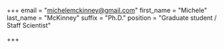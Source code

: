+++
email = "michelemckinney@gmail.com"
first_name = "Michele"
last_name = "McKinney"
suffix = "Ph.D."
position = "Graduate student / Staff Scientist"

+++


